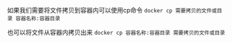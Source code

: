 如果我们需要将文件拷贝到容器内可以使用cp命令
`docker cp 需要拷贝的文件或目录 容器名称:容器目录 `

也可以将文件从容器内拷贝出来
`docker cp 容器名称:容器目录 需要拷贝的文件或目录`
